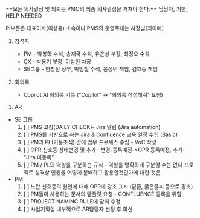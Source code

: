==모든 의사결정 및 의뢰는 PMO의 최종 의사결정을 거쳐야 한다.==
담당자, 기한, HELP NEEDED

PI부문은 대표이사(이상윤) 소속이나 PMS의 운영주체는 사장님(최이배)
1. 참석자
	- PM - 박봉하 수석, 송재국 수석, 유은상 부장, 최정오 수석
	- CX - 박용기 부장, 이상헌 차장
	- SE그룹 - 한창진 상무, 박범철 수석, 윤성민 책임, 김효승 책임

2. 회의록
	- Copilot AI 회의록 기록 ("Copilot" -> "회의록 작성해줘" 요청)

3. AR
- SE 그룹
	1. [ ] PMS 코칭(DAILY CHECK)- Jira 알림 (Jira automation)
	2. [ ] PMS를 기반으로 하는 Jira & Confluence 교육 일정 수립 (Basic)
	3. [ ] PM과 PL(기능조직) 간에 업무 프로세스 수립 - VoC 작성
	4. [ ] OPR 신호등 상태변경 및 추가 : 변경-등록예정->OPR 등록예정, 추가-"Jira 미등록"
	5. [ ] PM / PL의 역할을 구분하는 규칙 - 역할을 명확하게 구분할 수는 없다 프로젝트 성격상 인원을 어떻게 분배하고 활용할것인가에 대한 것은 
- PM
	1. [ ] 노란 신호등의 원인에 대해 OPR에 강조 표시 (밑줄, 굵은글씨 등으로 강조)
	2. [ ] PM들이 사용하는 문서의 템플릿 요청 - CONFLUENCE 등록을 위함
	3. [ ] PROJECT NAMING RULE에 맞춰 수정
	4. [ ] 사업기획실 내부적으로 AR담당자 선정 후 회신